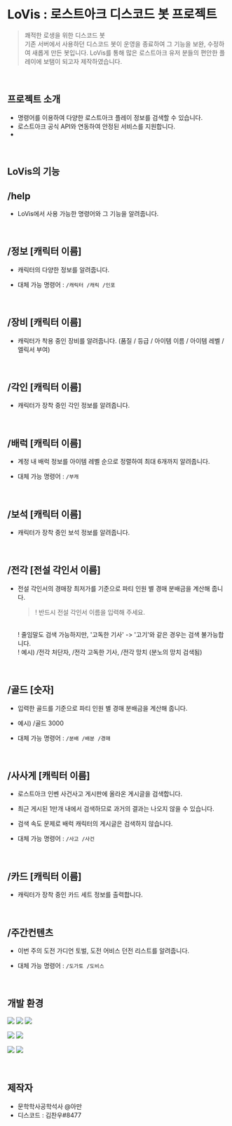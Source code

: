 # LoVis : 로스트아크 디스코드 봇 프로젝트
> 쾌적한 로생을 위한 디스코드 봇
> <br>
> 기존 서버에서 사용하던 디스코드 봇이 운영을 종료하여 그 기능을 보완, 수정하여 새롭게 만든 봇입니다. LoVis를 통해 많은 로스트아크 유저 분들의 편안한 플레이에 보탬이 되고자 제작하였습니다.


<BR>

## 프로젝트 소개
- 명령어를 이용하여 다양한 로스트아크 플레이 정보를 검색할 수 있습니다.
- 로스트아크 공식 API와 연동하여 안정된 서비스를 지원합니다.
-
<BR>


## LoVis의 기능
## /help
- LoVis에서 사용 가능한 명령어와 그 기능을 알려줍니다.

<br>

## /정보 [캐릭터 이름]
- 캐릭터의 다양한 정보를 알려줍니다.

- 대체 가능 명령어 : `/캐릭터 /캐릭 /인포`

<br>

## /장비 [캐릭터 이름]
- 캐릭터가 착용 중인 장비를 알려줍니다. (품질 / 등급 / 아이템 이름 / 아이템 레벨 / 엘릭서 부여)

<br>

## /각인 [캐릭터 이름]
- 캐릭터가 장착 중인 각인 정보를 알려줍니다.

<br>

## /배럭 [캐릭터 이름]
- 계정 내 배럭 정보를 아이템 레벨 순으로 정렬하여 최대 6개까지 알려줍니다.

- 대체 가능 명령어 : `/부캐`

<br>

## /보석 [캐릭터 이름]
- 캐릭터가 장착 중인 보석 정보를 알려줍니다.

<br>

## /전각 [전설 각인서 이름]
- 전설 각인서의 경매장 최저가를 기준으로 파티 인원 별 경매 분배금을 계산해 줍니다.

    >! 반드시 전설 각인서 이름을 입력해 주세요.
    <br>
    ! 줄임말도 검색 가능하지만, '고독한 기사' -> '고기'와 같은 경우는 검색 불가능합니다.
    <br>
    ! 예시) /전각 처단자, /전각 고독한 기사, /전각 망치 (분노의 망치 검색됨)

<br>

## /골드 [숫자]
- 입력한 골드를 기준으로 파티 인원 별 경매 분배금을 계산해 줍니다.

- 예시) /골드 3000

- 대체 가능 명령어 : `/분배 /배분 /경매`

<br>

## /사사게 [캐릭터 이름]
- 로스트아크 인벤 사건사고 게시판에 올라온 게시글을 검색합니다.

- 최근 게시된 1만개 내에서 검색하므로 과거의 결과는 나오지 않을 수 있습니다.

- 검색 속도 문제로 배럭 캐릭터의 게시글은 검색하지 않습니다.

- 대체 가능 명령어 : `/사고 /사건`

<br>

## /카드 [캐릭터 이름]
- 캐릭터가 장착 중인 카드 세트 정보를 출력합니다.

<br>

## /주간컨텐츠
- 이번 주의 도전 가디언 토벌, 도전 어비스 던전 리스트를 알려줍니다.

- 대체 가능 명령어 : `/도가토 /도비스`

<BR>

## 개발 환경
<img src="https://img.shields.io/badge/Python_3.8-3776AB?style=for-the-badge&logo=Python&logoColor=white"> <img src="https://img.shields.io/badge/discord.py_1.7.3-5865F2?style=for-the-badge&logo=discord&logoColor=white"> <img src="https://img.shields.io/badge/Vscode-007ACC?style=for-the-badge&logo=visual studio code&logoColor=white">

<img src="https://img.shields.io/badge/docker-2496ED?style=for-the-badge&logo=docker&logoColor=white"> <img src="https://img.shields.io/badge/Amazon_AWS-232F3E?style=for-the-badge&logo=AmazonAWS&logoColor=white">

<img src="https://img.shields.io/badge/git-F05032?style=for-the-badge&logo=git&logoColor=white"> <img src="https://img.shields.io/badge/github-181717?style=for-the-badge&logo=github&logoColor=white">


<br>

## 제작자
 - 문학학사공학석사 @아만
 - 디스코드 : 김찬우#8477
